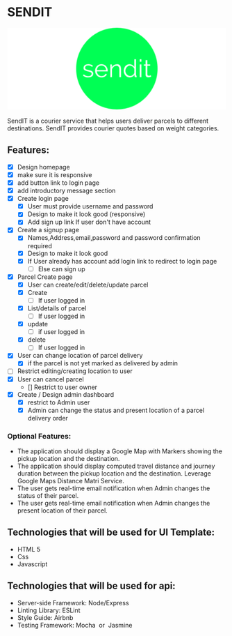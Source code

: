 # SENDIT

![](./logo.png)

SendIT is a courier service that helps users deliver parcels to different destinations. SendIT provides courier quotes based on weight categories.

## Features:

- [x] Design homepage
- [x] make sure it is responsive
- [x] add button link to login page
- [x] add introductory message section
- [x] Create login page
  - [x] User must provide username and password
  - [x] Design to make it look good (responsive)
  - [x] Add sign up link If user don't have account
- [x] Create a signup page
  - [x] Names,Address,email,password and password confirmation required
  - [x] Design to make it look good
  - [x] If User already has account add login link to redirect to login page
    - [ ] Else can sign up
- [x] Parcel Create page
  - [x] User can create/edit/delete/update parcel
  - [x] Create
    - [ ] If user logged in
  - [x] List/details of parcel
    - [ ] If user logged in
  - [x] update
    - [ ] if user logged in
  - [x] delete
    - [ ] If user logged in
- [x] User can change location of parcel delivery
  - [x] if the parcel is not yet marked as delivered by admin
- [ ] Restrict editing/creating location to user
- [x] User can cancel parcel
  - [] Restrict to user owner
- [x] Create / Design admin dashboard
  - [x] restrict to Admin user
  - [x] Admin can change the status and present location of a parcel delivery order

### Optional Features:

- The application should display a Google Map with Markers showing the pickup location
  and the destination.
- The application should display computed travel distance and journey duration between
  the pickup location and the destination. Leverage Google Maps Distance Matri Service.
- The user gets real-time email notification when Admin changes the status of their parcel.
- The user gets real-time email notification when Admin changes the present location of
  their parcel.

## Technologies that will be used for UI Template:

- HTML 5
- Css
- Javascript

## Technologies that will be used for api:

- Server-side Framework: ​Node/Express
- Linting Library: ​ESLint
- Style Guide: ​Airbnb
- Testing Framework: ​Mocha ​​ or ​ Jasmine
